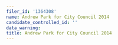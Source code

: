 ```yaml
---
filer_id: '1364308'
name: Andrew Park for City Council 2014
candidate_controlled_id: ''
data_warning: 
title: Andrew Park for City Council 2014
---
```

